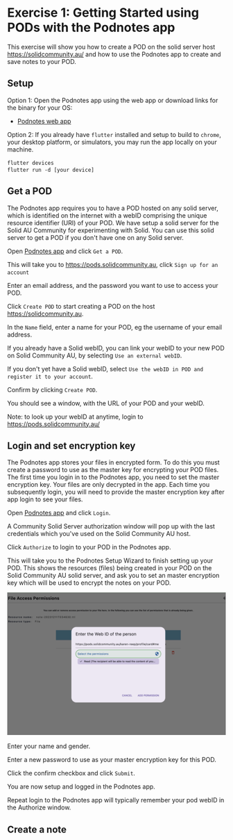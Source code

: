 # Exercise 1: Getting Started using PODs with the Podnotes app

This exercise will show you how to create a POD on the solid server host https://solidcommunity.au/ and how to use the Podnotes app to create and save notes to your POD.

## Setup

Option 1: Open the Podnotes app using the web app or download links for the binary for your OS:

- [Podnotes web app](https://Podnotes.solidcommunity.au/)
<!-- - Podnotes Windows app (.exe)
- Podnotes Android app (.apk)
- Podnotes MacOS app (.app)
- Podnotes Linux app -->



Option 2: If you already have `flutter` installed and setup to build to `chrome`, your desktop platform, or simulators, you may run the app locally on your machine.

```
flutter devices
flutter run -d [your device]
```



## Get a POD

The Podnotes app requires you to have a POD hosted on any solid server, which is identified on the internet with a webID comprising the unique resource identifier (URI) of your POD. We have setup a solid server for the Solid AU Community for experimenting with Solid. You can use this solid server to get a POD if you don't have one on any Solid server.


Open [Podnotes app](https://Podnotes.solidcommunity.au/) and click `Get a POD`.

This will take you to https://pods.solidcommunity.au, click `Sign up for an account`

Enter an email address, and the password you want to use to access  your POD.


Click `Create POD` to start creating a POD on the host https://solidcommunity.au.

In the `Name` field, enter a name for your POD, eg the username of your email address.

If you already have a Solid webID, you can link your webID to your new POD on Solid Community AU, by selecting `Use an external webID`.

If you don't yet have a Solid webID, select `Use the webID in POD and register it to your account`.

Confirm by clicking `Create POD`.

You should see a window, with the URL of your POD and your webID.

Note: to look up your webID at anytime, login to https://pods.solidcommunity.au/



## Login and set  encryption key

The Podnotes app stores your files in encrypted form. To do this you must create a password to use as the master key for encrypting your POD files.
The first time you login in to the Podnotes app, you need to set the master encryption key. Your files are only decrypted in the app. Each time you subsequently login, you will need to provide the master encryption key after app login to see your files.

Open [Podnotes app](https://Podnotes.solidcommunity.au/) and click `Login`.

A Community Solid Server authorization window will pop up with the last credentials which you've used on the Solid Community AU host.

Click `Authorize` to login to your POD in the Podnotes app.

This will take you to the Podnotes Setup Wizard to finish setting up your POD. This shows the resources (files) being created in your POD on the Solid Community AU solid server, and ask you to set an master encryption key which will be used to encrypt the notes on your POD.

![Podnotes Setup Wizard](../assets/images/pod_setup_wizard.png)

Enter your name and gender.

Enter a new password to use as your master encryption key for this POD.

Click the confirm checkbox and click `Submit`.

You are now setup and logged in the Podnotes app.

Repeat login to the Podnotes app will typically remember your pod webID in the Authorize window.


## Create a note

